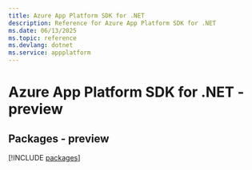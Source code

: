 ```yaml
---
title: Azure App Platform SDK for .NET
description: Reference for Azure App Platform SDK for .NET
ms.date: 06/13/2025
ms.topic: reference
ms.devlang: dotnet
ms.service: appplatform
---
```

# Azure App Platform SDK for .NET - preview
## Packages - preview
[!INCLUDE [packages](app-platform-index.md)]